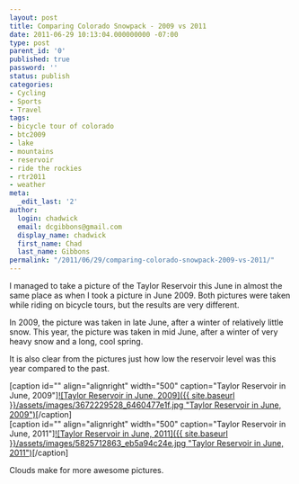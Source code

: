 ```yaml
---
layout: post
title: Comparing Colorado Snowpack - 2009 vs 2011
date: 2011-06-29 10:13:04.000000000 -07:00
type: post
parent_id: '0'
published: true
password: ''
status: publish
categories:
- Cycling
- Sports
- Travel
tags:
- bicycle tour of colorado
- btc2009
- lake
- mountains
- reservoir
- ride the rockies
- rtr2011
- weather
meta:
  _edit_last: '2'
author:
  login: chadwick
  email: dcgibbons@gmail.com
  display_name: chadwick
  first_name: Chad
  last_name: Gibbons
permalink: "/2011/06/29/comparing-colorado-snowpack-2009-vs-2011/"
---
```

I managed to take a picture of the Taylor Reservoir this June in almost the same place as when I took a picture in June 2009. Both pictures were taken while riding on bicycle tours, but the results are very different.

In 2009, the picture was taken in late June, after a winter of relatively little snow. This year, the picture was taken in mid June, after a winter of very heavy snow and a long, cool spring.

It is also clear from the pictures just how low the reservoir level was this year compared to the past.

[caption id="" align="alignright" width="500" caption="Taylor Reservoir in June, 2009"][![Taylor Reservoir in June, 2009]({{ site.baseurl }}/assets/images/3672229528_6460477e1f.jpg "Taylor Reservoir in June, 2009")](http://www.flickr.com/photos/26521676@N00/sets/72157620584199539)[/caption]  
[caption id="" align="alignright" width="500" caption="Taylor Reservoir in June, 2011"][![Taylor Reservoir in June, 2011]({{ site.baseurl }}/assets/images/5825712863_eb5a94c24e.jpg "Taylor Reservoir in June, 2011")](http://www.flickr.com/photos/26521676@N00/sets/72157626986987010)[/caption]

Clouds make for more awesome pictures.

